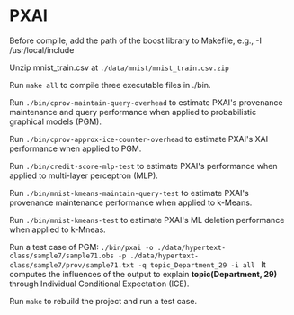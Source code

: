 # PXAI

Before compile, add the path of the boost library to Makefile, e.g., -I /usr/local/include

Unzip mnist_train.csv at ```./data/mnist/mnist_train.csv.zip```

Run ```make all``` to compile three executable files in ./bin.

Run ```./bin/cprov-maintain-query-overhead``` to estimate PXAI's provenance maintenance and query performance when applied to probabilistic graphical models (PGM).

Run ```./bin/cprov-approx-ice-counter-overhead``` to estimate PXAI's XAI performance when applied to PGM.

Run ```./bin/credit-score-mlp-test``` to estimate PXAI's performance when applied to multi-layer perceptron (MLP).

Run ```./bin/mnist-kmeans-maintain-query-test``` to estimate PXAI's provenance maintenance performance when applied to k-Means.

Run ```./bin/mnist-kmeans-test``` to estimate PXAI's ML deletion performance when applied to k-Mneas.

Run a test case of PGM: ```./bin/pxai -o ./data/hypertext-class/sample7/sample71.obs -p ./data/hypertext-class/sample7/prov/sample71.txt -q topic_Department_29 -i all ``` It computes the influences of the output to explain __topic(Department, 29)__ through Individual Conditional Expectation (ICE).

Run ```make``` to rebuild the project and run a test case.


